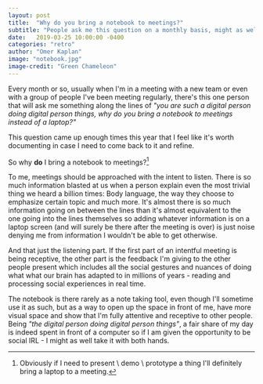 ```yaml
---
layout: post
title:  "Why do you bring a notebook to meetings?"
subtitle: "People ask me this question on a monthly basis, might as well blurb about it"
date:   2019-03-25 10:00:00 -0400
categories: "retro"
author: "Omer Kaplan"
image: "notebook.jpg"
image-credit: "Green Chameleon"
---
```


Every month or so, usually when I'm in a meeting with a new team or even with a group of people I've been meeting regularly, there's this one person that will ask me something along the lines of *"you are such a digital person doing digital person things, why do you bring a notebook to meetings instead of a laptop?"*

This question came up enough times this year that I feel like it's worth documenting in case I need to come back to it and refine.

So why **do** I bring a notebook to meetings?[^1]

To me, meetings should be approached with the intent to listen. There is so much information blasted at us when a person explain even the most trivial thing we heard a billion times: Body language, the way they choose to emphasize certain topic and much more. It's almost there is so much information going on between the lines than it's almost equivalent to the one going into the lines themselves so adding whatever information is on a laptop screen (and will surely be there after the meeting is over) is just noise denying me from information I wouldn't be able to get otherwise.

And that just the listening part. If the first part of an intentful meeting is being receptive, the other part is the feedback I'm giving to the other people present which includes all the social gestures and nuances of doing what what our brain has adapted to in millions of years - reading and processing social experiences in real time.

The notebook is there rarely as a note taking tool, even though I'll sometime use it as such, but as a way to open up the space in front of me, have more visual space and show that I'm fully attentive and receptive to other people. Being *"the digital person doing digital person things"*, a fair share of my day is indeed spent in front of a computer so if I am given the opportunity to be social IRL - I might as well take it with both hands.

[^1]: Obviously if I need to present \ demo \ prototype a thing I'll definitely bring a laptop to a meeting.
